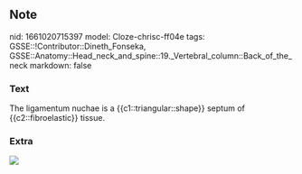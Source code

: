 ## Note
nid: 1661020715397
model: Cloze-chrisc-ff04e
tags: GSSE::!Contributor::Dineth_Fonseka, GSSE::Anatomy::Head_neck_and_spine::19._Vertebral_column::Back_of_the_neck
markdown: false

### Text
<div>
  The ligamentum nuchae is a {{c1::triangular::shape}} septum of
  {{c2::fibroelastic}} tissue.
</div>

### Extra
<img src="paste-792bc975566674525305a86cde571fba001f3ae9.jpg">
